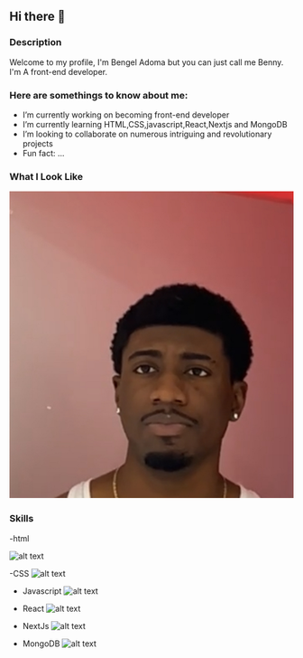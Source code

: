 ## Hi there 👋

### Description
Welcome to my profile, I'm Bengel Adoma but you can just call me Benny. I'm A front-end developer.

### Here are somethings to know about me:

-  I’m currently working on becoming front-end developer
-  I’m currently learning HTML,CSS,javascript,React,Nextjs and MongoDB
-  I’m looking to collaborate on numerous intriguing and revolutionary projects
-  Fun fact: ...
### What I Look Like
![alt text](IMG_9945.jpg)


### Skills



-html


  ![alt text](https://www.mymac.com/wp-content/uploads/2019/05/logo-2582748_960_720.png)

  
-CSS
  ![alt text](https://delta-dev-software.fr/wp-content/uploads/2024/05/CSS-Logo.png)

  
- Javascript
  ![alt text](https://jbstechinfo.com/wp-content/uploads/2023/08/JavaScript-Symbol.png)

  
- React
  ![alt text](https://www.patterns.dev/img/reactjs/react-logo@3x.svg)

  
- NextJs
![alt text]()

- MongoDB
  ![alt text](https://www.gtech.com.tr/wp-content/uploads/2020/09/mongodb-nedir-1.png)
  
